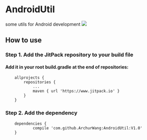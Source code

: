 # AndroidUtil
some utils for Android development
[![](https://www.jitpack.io/v/ArchurWang/AndroidUtil.svg)](https://www.jitpack.io/#ArchurWang/AndroidUtil)

## How to use
### Step 1. Add the JitPack repository to your build file 
#### Add it in your root build.gradle at the end of repositories:
```
	allprojects {
		repositories {
			...
			maven { url 'https://www.jitpack.io' }
		}
	}
```
### Step 2. Add the dependency
```
	dependencies {
	        compile 'com.github.ArchurWang:AndroidUtil:V1.0'
	}

```

